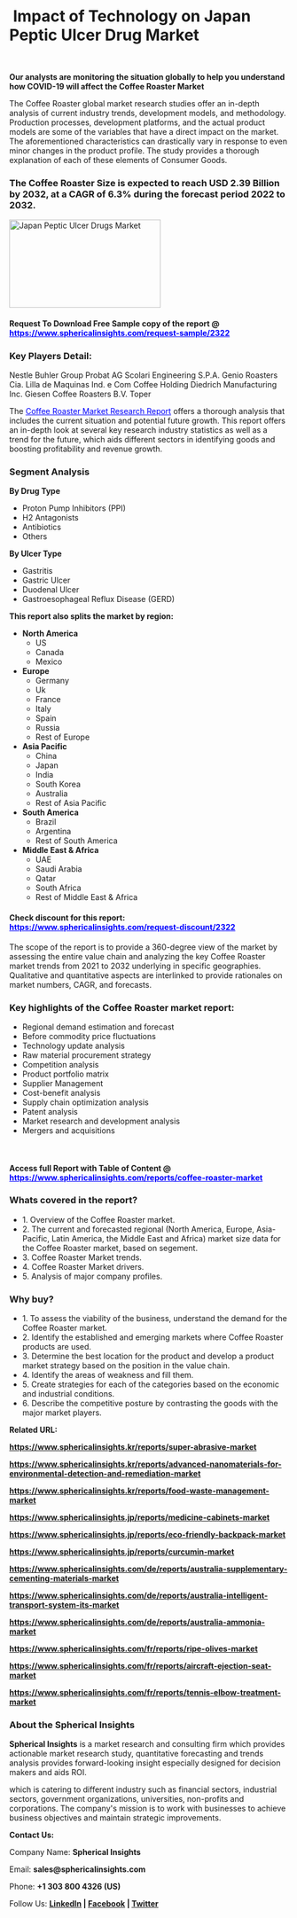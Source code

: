 <h1>&nbsp;<strong data-start="663" data-end="721">Impact of Technology on Japan Peptic Ulcer Drug Market</strong></h1>
<p>&nbsp;</p>
<p><strong>Our analysts are monitoring the situation globally to help you understand how COVID-19 will affect the Coffee Roaster Market</strong></p>
<p>The Coffee Roaster global market research studies offer an in-depth analysis of current industry trends, development models, and methodology. Production processes, development platforms, and the actual product models are some of the variables that have a direct impact on the market. The aforementioned characteristics can drastically vary in response to even minor changes in the product profile. The study provides a thorough explanation of each of these elements of Consumer Goods.</p>
<h3>The Coffee Roaster Size is expected to reach USD 2.39 Billion by 2032, at a CAGR of 6.3% during the forecast period 2022 to 2032.</h3>
<p><img src="https://www.sphericalinsights.com/images/rd/japan-peptic-ulcer-drugs-market.png" alt="Japan Peptic Ulcer Drugs Market" width="273" height="159" /></p>
<h4>Request To Download Free Sample copy of the report @ <span style="color: #0000ff;"><a style="color: #0000ff;" href="https://www.sphericalinsights.com/request-sample/2322" target="_blank">https://www.sphericalinsights.com/request-sample/2322</a></span></h4>
<h3><strong>Key Players Detail:</strong></h3>
<p>Nestle Buhler Group Probat AG Scolari Engineering S.P.A. Genio Roasters Cia. Lilla de Maquinas Ind. e Com Coffee Holding Diedrich Manufacturing Inc. Giesen Coffee Roasters B.V. Toper</p>
<p>The <span style="color: #0000ff;"><a style="color: #0000ff;" href="https://www.sphericalinsights.com/reports/coffee-roaster-market" target="_blank">Coffee Roaster Market Research Report</a></span> offers a thorough analysis that includes the current situation and potential future growth. This report offers an in-depth look at several key research industry statistics as well as a trend for the future, which aids different sectors in identifying goods and boosting profitability and revenue growth.</p>
<h3><strong>Segment Analysis </strong></h3>
<p><strong>By Drug Type</strong></p>
<ul>
<li>Proton Pump Inhibitors (PPI)</li>
<li>H2 Antagonists</li>
<li>Antibiotics</li>
<li>Others</li>
</ul>
<p><strong>By Ulcer Type</strong></p>
<ul>
<li>Gastritis</li>
<li>Gastric Ulcer</li>
<li>Duodenal Ulcer</li>
<li>Gastroesophageal Reflux Disease (GERD)</li>
</ul>
<p><strong>This report also splits the market by region:</strong></p>
<ul>
<li><strong>North America</strong>
<ul>
<li>US</li>
<li>Canada</li>
<li>Mexico</li>
</ul>
</li>
<li><strong>Europe</strong>
<ul>
<li>Germany</li>
<li>Uk</li>
<li>France</li>
<li>Italy</li>
<li>Spain</li>
<li>Russia</li>
<li>Rest of Europe</li>
</ul>
</li>
<li><strong>Asia Pacific</strong>
<ul>
<li>China</li>
<li>Japan</li>
<li>India</li>
<li>South Korea</li>
<li>Australia</li>
<li>Rest of Asia Pacific</li>
</ul>
</li>
<li><strong>South America</strong>
<ul>
<li>Brazil</li>
<li>Argentina</li>
<li>Rest of South America</li>
</ul>
</li>
<li><strong>Middle East &amp; Africa</strong>
<ul>
<li>UAE</li>
<li>Saudi Arabia</li>
<li>Qatar</li>
<li>South Africa</li>
<li>Rest of Middle East &amp; Africa</li>
</ul>
</li>
</ul>
<h4>Check discount for this report: <span style="color: #0000ff;"><a style="color: #0000ff;" href="https://www.sphericalinsights.com/request-discount/2322" target="_blank">https://www.sphericalinsights.com/request-discount/2322</a></span></h4>
<p>The scope of the report is to provide a 360-degree view of the market by assessing the entire value chain and analyzing the key Coffee Roaster market trends from 2021 to 2032 underlying in specific geographies. Qualitative and quantitative aspects are interlinked to provide rationales on market numbers, CAGR, and forecasts.</p>
<h3><strong>Key highlights of the Coffee Roaster market report:</strong></h3>
<ul>
<li>Regional demand estimation and forecast</li>
<li>Before commodity price fluctuations</li>
<li>Technology update analysis</li>
<li>Raw material procurement strategy</li>
<li>Competition analysis</li>
<li>Product portfolio matrix</li>
<li>Supplier Management</li>
<li>Cost-benefit analysis</li>
<li>Supply chain optimization analysis</li>
<li>Patent analysis</li>
<li>Market research and development analysis</li>
<li>Mergers and acquisitions</li>
</ul>
<p>&nbsp;</p>
<h4>Access full Report with Table of Content @ <span style="color: #0000ff;"><a style="color: #0000ff;" href="https://www.sphericalinsights.com/reports/coffee-roaster-market" target="_blank">https://www.sphericalinsights.com/reports/coffee-roaster-market</a></span></h4>
<h3><strong>Whats covered in the report?</strong></h3>
<ul>
<li>1. Overview of the Coffee Roaster market.</li>
<li>2. The current and forecasted regional (North America, Europe, Asia-Pacific, Latin America, the Middle East and Africa) market size data for the Coffee Roaster market, based on segement.</li>
<li>3. Coffee Roaster Market trends.</li>
<li>4. Coffee Roaster Market drivers.</li>
<li>5. Analysis of major company profiles.</li>
</ul>
<h3><strong>Why buy?</strong></h3>
<ul>
<li>1. To assess the viability of the business, understand the demand for the Coffee Roaster market.</li>
<li>2. Identify the established and emerging markets where Coffee Roaster products are used.</li>
<li>3. Determine the best location for the product and develop a product market strategy based on the position in the value chain.</li>
<li>4. Identify the areas of weakness and fill them.</li>
<li>5. Create strategies for each of the categories based on the economic and industrial conditions.</li>
<li>6. Describe the competitive posture by contrasting the goods with the major market players.</li>
</ul>
<p><strong>Related URL:</strong></p>
<p><strong><a href="https://www.sphericalinsights.kr/reports/super-abrasive-markethttps://www.sphericalinsights.kr/reports/advanced-nanomaterials-for-environmental-detection-and-remediation-markethttps://www.sphericalinsights.kr/reports/food-waste-management-market">https://www.sphericalinsights.kr/reports/super-abrasive-market</a></strong></p>
<p><strong><a href="https://www.sphericalinsights.kr/reports/super-abrasive-markethttps://www.sphericalinsights.kr/reports/advanced-nanomaterials-for-environmental-detection-and-remediation-markethttps://www.sphericalinsights.kr/reports/food-waste-management-market">https://www.sphericalinsights.kr/reports/advanced-nanomaterials-for-environmental-detection-and-remediation-market</a></strong></p>
<p><strong><a href="https://www.sphericalinsights.kr/reports/super-abrasive-markethttps://www.sphericalinsights.kr/reports/advanced-nanomaterials-for-environmental-detection-and-remediation-markethttps://www.sphericalinsights.kr/reports/food-waste-management-market">https://www.sphericalinsights.kr/reports/food-waste-management-market</a></strong></p>
<p><strong><a href="https://www.sphericalinsights.jp/reports/medicine-cabinets-markethttps://www.sphericalinsights.jp/reports/eco-friendly-backpack-markethttps://www.sphericalinsights.jp/reports/curcumin-market">https://www.sphericalinsights.jp/reports/medicine-cabinets-market</a></strong></p>
<p><strong><a href="https://www.sphericalinsights.jp/reports/medicine-cabinets-markethttps://www.sphericalinsights.jp/reports/eco-friendly-backpack-markethttps://www.sphericalinsights.jp/reports/curcumin-market">https://www.sphericalinsights.jp/reports/eco-friendly-backpack-market</a></strong></p>
<p><strong><a href="https://www.sphericalinsights.jp/reports/medicine-cabinets-markethttps://www.sphericalinsights.jp/reports/eco-friendly-backpack-markethttps://www.sphericalinsights.jp/reports/curcumin-market">https://www.sphericalinsights.jp/reports/curcumin-market</a></strong></p>
<p><strong><a href="https://www.sphericalinsights.com/de/reports/australia-supplementary-cementing-materials-markethttps://www.sphericalinsights.com/de/reports/australia-intelligent-transport-system-its-markethttps://www.sphericalinsights.com/de/reports/australia-ammonia-market">https://www.sphericalinsights.com/de/reports/australia-supplementary-cementing-materials-market</a></strong></p>
<p><strong><a href="https://www.sphericalinsights.com/de/reports/australia-supplementary-cementing-materials-markethttps://www.sphericalinsights.com/de/reports/australia-intelligent-transport-system-its-markethttps://www.sphericalinsights.com/de/reports/australia-ammonia-market">https://www.sphericalinsights.com/de/reports/australia-intelligent-transport-system-its-market</a></strong></p>
<p><strong><a href="https://www.sphericalinsights.com/de/reports/australia-supplementary-cementing-materials-markethttps://www.sphericalinsights.com/de/reports/australia-intelligent-transport-system-its-markethttps://www.sphericalinsights.com/de/reports/australia-ammonia-market">https://www.sphericalinsights.com/de/reports/australia-ammonia-market</a></strong></p>
<p><strong><a href="https://www.sphericalinsights.com/fr/reports/ripe-olives-markethttps://www.sphericalinsights.com/fr/reports/aircraft-ejection-seat-markethttps://www.sphericalinsights.com/fr/reports/tennis-elbow-treatment-market">https://www.sphericalinsights.com/fr/reports/ripe-olives-market</a></strong></p>
<p><strong><a href="https://www.sphericalinsights.com/fr/reports/ripe-olives-markethttps://www.sphericalinsights.com/fr/reports/aircraft-ejection-seat-markethttps://www.sphericalinsights.com/fr/reports/tennis-elbow-treatment-market">https://www.sphericalinsights.com/fr/reports/aircraft-ejection-seat-marke</a></strong><strong><a href="https://www.sphericalinsights.com/fr/reports/ripe-olives-markethttps://www.sphericalinsights.com/fr/reports/aircraft-ejection-seat-markethttps://www.sphericalinsights.com/fr/reports/tennis-elbow-treatment-market">t</a></strong></p>
<p><strong><a href="https://www.sphericalinsights.com/fr/reports/ripe-olives-markethttps://www.sphericalinsights.com/fr/reports/aircraft-ejection-seat-markethttps://www.sphericalinsights.com/fr/reports/tennis-elbow-treatment-market">https://www.sphericalinsights.com/fr/reports/tennis-elbow-treatment-market</a></strong></p>
<h3><strong>About the Spherical Insights</strong></h3>
<p><strong>Spherical Insights</strong> is a market research and consulting firm which provides actionable market research study, quantitative forecasting and trends analysis provides forward-looking insight especially designed for decision makers and aids ROI.</p>
<p>which is catering to different industry such as financial sectors, industrial sectors, government organizations, universities, non-profits and corporations. The company's mission is to work with businesses to achieve business objectives and maintain strategic improvements.</p>
<p><strong>Contact Us:</strong></p>
<p>Company Name: <strong>Spherical Insights</strong></p>
<p>Email: <strong>sales@sphericalinsights.com</strong></p>
<p>Phone: <strong>+1 303 800 4326 (US)</strong></p>
<p>Follow Us: <strong><a href="https://www.linkedin.com/company/spherical-insight/"><u>LinkedIn</u></a> | <a href="https://www.facebook.com/sphericalinsights35"><u>Facebook</u></a> | <a href="https://twitter.com/SInsights_US"><u>Twitter</u></a></strong></p>
<p>&nbsp;</p>
